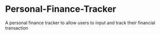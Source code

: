 # Personal-Finance-Tracker
A personal finance tracker to allow users to input and track their financial transaction
